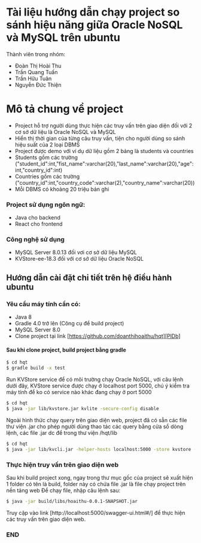 # Tài liệu hướng dẫn chạy project so sánh hiệu năng giữa Oracle NoSQL và MySQL trên ubuntu

Thành viên trong nhóm:
  - Đoàn Thị Hoài Thu
  - Trần Quang Tuấn
  - Trần Hữu Tuân
  - Nguyễn Đức Thiện

# Mô tả chung về project

  - Project hỗ trợ người dùng thực hiện các truy vấn trên giao diện đối với 2 cơ sở dữ liệu là Oracle NoSQL và MySQL
  - Hiển thị thời gian của từng câu truy vấn, tiện cho người dùng so sánh hiệu suất của 2 loại DBMS
  - Project được demo với ví dụ dữ liệu gồm 2 bảng là students và countries
  - Students gồm các trường ("student_id":int,"fist_name":varchar(20),"last_name":varchar(20),"age":int,"country_id":int)
  - Countries gồm các trường ("country_id":int,"country_code":varchar(2),"country_name":varchar(20))
  - Mỗi DBMS có khoảng 20 triệu bản ghi

### Project sử dụng ngôn ngữ:
  - Java cho backend
  - React cho frontend


### Công nghệ sử dụng

* MySQL Server 8.0.13 đối vơi cơ sở dữ liệu MySQL
* KVStore-ee-18.3 đối với cơ sở dữ liệu Oracle NoSQL

## Hướng dẫn cài đặt chi tiết trên hệ điều hành ubuntu

### Yêu cầu máy tính cần có:
- Java 8
- Gradle 4.0 trở lên (Công cụ để build project)
- MySQL Server 8.0
- Clone project tại link [https://github.com/doanthihoaithu/hqt][PlDb]
#### Sau khi clone project, build project bằng gradle
```sh
$ cd hqt
$ gradle build -x test
```

Run KVStore service để có môi trường chạy Oracle NoSQL, với câu lệnh dưới đây, KVStore service được chạy ở localhost port 5000, chú ý kiểm tra máy tính để ko có service nào khác đang chạy ở port 5000

```sh
$ cd hqt
$ java -jar lib/kvstore.jar kvlite -secure-config disable
```
Ngoài hình thức chạy query trên giao diện web, project đã có sẵn các file thư viện .jar cho phép người dùng thao tác các query bằng cửa sổ dòng lệnh, các file .jar dc để trong thư viện /hqt/lib

```sh
$ cd hqt
$ java -jar lib/kvcli.jar -helper-hosts localhost:5000 -store kvstore -timeout 600000
```

### Thực hiện truy vấn trên giao diện web
Sau khi build project xong, ngay trong thư mục gốc của project sẽ xuất hiện 1 folder có tên là build, folder này có chứa file .jar là file chạy project trên nền tảng web
Để chạy file, nhập câu lệnh sau:
```sh
$ java -jar build/libs/hoaithu-0.0.1-SNAPSHOT.jar
```
Truy cập vào link [http://localhost:5000/swagger-ui.html#/] để thực hiện các truy vấn trên giao diện web.
### END